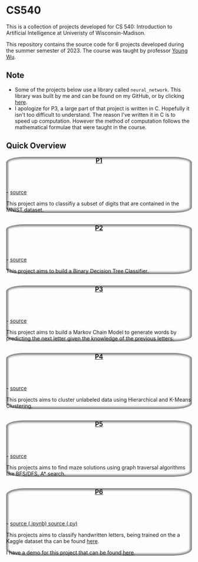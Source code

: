 # CS540

This is a collection of projects developed for CS 540: Introduction to Artificial Intelligence at Univeristy of Wisconsin-Madison.

This repository contains the source code for 6 projects developed during the summer semester of 2023. The course was taught by professor [Young Wu](https://pages.cs.wisc.edu/~yw/).

## Note
- Some of the projects below use a library called `neural_network`. This library was built by me and can be found on my GitHub, or by clicking [here](https://github.com/mkpro118/neural_network).
- I apologize for P3, a large part of that project is written in C. Hopefully it isn't too difficult to understand. The reason I've written it in C is to speed up computation. However the method of computation follows the mathematical formulae that were taught in the course.

## Quick Overview
<section style="border-radius: 10%; box-shadow: inset 0px 0px 5px 5px grey;">
  <header style="font-size: 120%; font-weight: bolder; text-decoration: underline;">
    P1
  </header> - 
  <a target="_blank" href="https://github.com/mkpro118/CS540/blob/23a071a95f09a8e3c85726e5aeade23ec64febb9/P1/main.py">
    source
  </a>
  <p>
    This project aims to classifiy a subset of digits that are contained in the MNIST dataset.
  </p>
</section>
<br>
<section style="border-radius: 10%; box-shadow: inset 0px 0px 5px 5px grey;">
  <header style="font-size: 120%; font-weight: bolder; text-decoration: underline;">
    P2
  </header> - 
  <a target="_blank" href="https://github.com/mkpro118/CS540/blob/23a071a95f09a8e3c85726e5aeade23ec64febb9/P2/main.py">
    source
  </a>
  <p>
    This project aims to build a Binary Decision Tree Classifier.
  </p>
</section>
<br>
<section style="border-radius: 10%; box-shadow: inset 0px 0px 5px 5px grey;">
  <header style="font-size: 120%; font-weight: bolder; text-decoration: underline;">
    P3
  </header> - 
  <a target="_blank" href="https://github.com/mkpro118/CS540/blob/23a071a95f09a8e3c85726e5aeade23ec64febb9/P3/main.py">
    source
  </a>
  <p>
    This project aims to build a Markov Chain Model to generate words by predicting the next letter given the knowledge of the previous letters.
  </p>
</section>
<br>
<section style="border-radius: 10%; box-shadow: inset 0px 0px 5px 5px grey;">
  <header style="font-size: 120%; font-weight: bolder; text-decoration: underline;">
    P4
  </header> - 
  <a target="_blank" href="https://github.com/mkpro118/CS540/blob/23a071a95f09a8e3c85726e5aeade23ec64febb9/P4/main.py">
    source
  </a>
  <p>
    This projects aims to cluster unlabeled data using Hierarchical and K-Means Clustering.
  </p>
</section>
<br>
<section style="border-radius: 10%; box-shadow: inset 0px 0px 5px 5px grey;">
  <header style="font-size: 120%; font-weight: bolder; text-decoration: underline;">
    P5
  </header> - 
  <a target="_blank" href="https://github.com/mkpro118/CS540/blob/23a071a95f09a8e3c85726e5aeade23ec64febb9/P5/main.py">
    source
  </a>
  <p>
    This projects aims to find maze solutions using graph traversal algorithms like BFS/DFS, A* search.
  </p>
</section>
<br>
<section style="border-radius: 10%; box-shadow: inset 0px 0px 5px 5px grey;">
  <header style="font-size: 120%; font-weight: bolder; text-decoration: underline;">
    P6
  </header> - 
  <a target="_blank" href="https://github.com/mkpro118/CS540/blob/23a071a95f09a8e3c85726e5aeade23ec64febb9/P6/HandwrittenLetters.ipynb">
    source (.ipynb)
  </a>
  <a target="_blank" href="https://github.com/mkpro118/CS540/blob/23a071a95f09a8e3c85726e5aeade23ec64febb9/P6/HandwrittenLetters.py">
    source (.py)
  </a>
  <p>
    This projects aims to classify handwritten letters, being trained on the a Kaggle dataset tha can be found <a target="_blank" href="https://www.kaggle.com/datasets/ashishguptajiit/handwritten-az">here</a>.
    <p>
      I have a demo for this project that can be found <a target="_blank" href="https://mkpro118.github.io/AI%20Demo/HandwrittenLettersClassifier/">here</a>.
    </p>
  </p>
</section>
